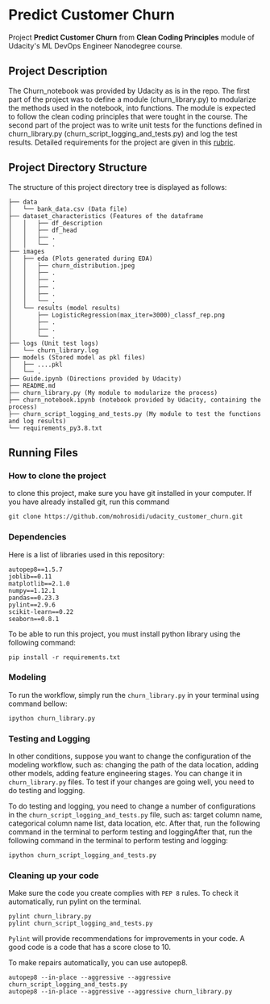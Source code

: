 # Predict Customer Churn

Project **Predict Customer Churn** from **Clean Coding Principles** module of Udacity's ML DevOps Engineer Nanodegree course.

## Project Description

The Churn_notebook was provided by Udacity as is in the repo. The first part of the project was to define a module (churn_library.py) to modularize the methods used in the notebook, into functions. The module is expected to follow the clean coding principles that were tought in the course.
The second part of the project was to write unit tests for the functions defined in churn_library.py (churn_script_logging_and_tests.py) and log the test results.
Detailed requirements for the project are given in this [rubric](https://review.udacity.com/#!/rubrics/3094/view).

## Project Directory Structure

The structure of this project directory tree is displayed as follows:

```
├── data
│   └── bank_data.csv (Data file)
├── dataset_characteristics (Features of the dataframe
│   │   ├── df_description
│   │   ├── df_head
│   │   ├── .
│   │   └── .
├── images
│   ├── eda (Plots generated during EDA)
│   │   ├── churn_distribution.jpeg
│   │   ├── .
│   │   ├── .
│   │   ├── .
│   │   ├── .
│   │   └── .
│   └── results (model results)
│       ├── LogisticRegression(max_iter=3000)_classf_rep.png
│       ├── .
│       ├── .
│       └── .
├── logs (Unit test logs)
│   └── churn_library.log
├── models (Stored model as pkl files)
│   ├── ....pkl
│   └── .
├── Guide.ipynb (Directions provided by Udacity)
├── README.md
├── churn_library.py (My module to modularize the process) 
├── churn_notebook.ipynb (notebook provided by Udacity, containing the process)
├── churn_script_logging_and_tests.py (My module to test the functions and log results) 
└── requirements_py3.8.txt
```

## Running Files

### How to clone the project

to clone this project, make sure you have git installed in your computer. If you have already installed git, run this command

```
git clone https://github.com/mohrosidi/udacity_customer_churn.git
```

### Dependencies

Here is a list of libraries used in this repository:

```
autopep8==1.5.7
joblib==0.11
matplotlib==2.1.0
numpy==1.12.1
pandas==0.23.3
pylint==2.9.6
scikit-learn==0.22
seaborn==0.8.1
```

To be able to run this project, you must install python library using the following command:

```
pip install -r requirements.txt
```

### Modeling

To run the workflow, simply run the `churn_library.py` in your terminal using command bellow:

```
ipython churn_library.py
```

### Testing and Logging

In other conditions, suppose you want to change the configuration of the modeling workflow, such as: changing the path of the data location, adding other models, adding feature engineering stages. You can change it in `churn_library.py` files. To test if your changes are going well, you need to do testing and logging.

To do testing and logging, you need to change a number of configurations in the `churn_script_logging_and_tests.py` file, such as: target column name, categorical column name list, data location, etc. After that, run the following command in the terminal to perform testing and loggingAfter that, run the following command in the terminal to perform testing and logging:

```
ipython churn_script_logging_and_tests.py
```

### Cleaning up your code

Make sure the code you create complies with `PEP 8` rules. To check it automatically, run pylint on the terminal.

```
pylint churn_library.py
pylint churn_script_logging_and_tests.py
```

`Pylint` will provide recommendations for improvements in your code. A good code is a code that has a score close to 10.

To make repairs automatically, you can use autopep8.

```
autopep8 --in-place --aggressive --aggressive churn_script_logging_and_tests.py
autopep8 --in-place --aggressive --aggressive churn_library.py
```

